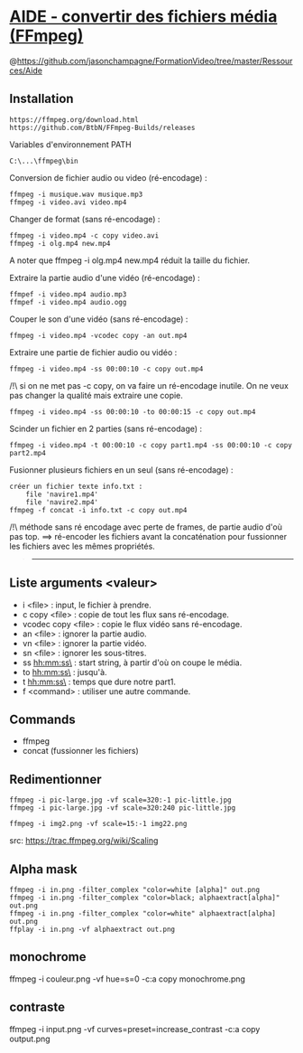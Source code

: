 # [AIDE - convertir des fichiers média (FFmpeg)](https://www.youtube.com/watch?v=gIZzxPgilCA)
@https://github.com/jasonchampagne/FormationVideo/tree/master/Ressources/Aide

## Installation

	https://ffmpeg.org/download.html
	https://github.com/BtbN/FFmpeg-Builds/releases

Variables d'environnement PATH

	C:\...\ffmpeg\bin

Conversion de fichier audio ou video (ré-encodage) :

	ffmpeg -i musique.wav musique.mp3
	ffmpeg -i video.avi video.mp4

Changer de format (sans ré-encodage) :

	ffmpeg -i video.mp4 -c copy video.avi
	ffmpeg -i olg.mp4 new.mp4

A noter que ffmpeg -i olg.mp4 new.mp4 réduit la taille du fichier.

Extraire la partie audio d'une vidéo (ré-encodage) :

	ffmpef -i video.mp4 audio.mp3
	ffmpef -i video.mp4 audio.ogg

Couper le son d'une vidéo (sans ré-encodage) :

	ffmpeg -i video.mp4 -vcodec copy -an out.mp4

Extraire une partie de fichier audio ou vidéo :

	ffmpeg -i video.mp4 -ss 00:00:10 -c copy out.mp4 

/!\ si on ne met pas -c copy, on va faire un ré-encodage inutile. On ne veux pas changer la qualité mais extraire une copie.

	ffmpeg -i video.mp4 -ss 00:00:10 -to 00:00:15 -c copy out.mp4 

Scinder un fichier en 2 parties (sans ré-encodage) :

	ffmpeg -i video.mp4 -t 00:00:10 -c copy part1.mp4 -ss 00:00:10 -c copy part2.mp4

Fusionner plusieurs fichiers en un seul (sans ré-encodage) :

	créer un fichier texte info.txt :
		file 'navire1.mp4'
		file 'navire2.mp4' 
	ffmpeg -f concat -i info.txt -c copy out.mp4 

/!\ méthode sans ré encodage avec perte de frames, de partie audio d'où pas top. ==> ré-encoder les fichiers avant la concaténation pour fussionner les fichiers avec les mêmes propriétés.

>-----------------------------------------------

## Liste arguments \<valeur\>

* i <file\> : input, le fichier à prendre.
* c copy <file\> : copie de tout les flux sans ré-encodage.
* vcodec copy <file\> : copie le flux vidéo sans ré-encodage.
* an <file\> : ignorer la partie audio.
* vn <file\> : ignorer la partie vidéo.
* sn <file\> : ignorer les sous-titres.
* ss <hh:mm:ss\> : start string, à partir d'où on coupe le média.
* to <hh:mm:ss\> : jusqu'à.
* t <hh:mm:ss\> : temps que dure notre part1.
* f <command\> : utiliser une autre commande.

## Commands
* ffmpeg
* concat (fussionner les fichiers)

## Redimentionner

	ffmpeg -i pic-large.jpg -vf scale=320:-1 pic-little.jpg
	ffmpeg -i pic-large.jpg -vf scale=320:240 pic-little.jpg
	
	ffmpeg -i img2.png -vf scale=15:-1 img22.png

src: https://trac.ffmpeg.org/wiki/Scaling

## Alpha mask

	ffmpeg -i in.png -filter_complex "color=white [alpha]" out.png  
	ffmpeg -i in.png -filter_complex "color=black; alphaextract[alpha]" out.png  
	ffmpeg -i in.png -filter_complex "color=white" alphaextract[alpha] out.png  
	ffplay -i in.png -vf alphaextract out.png  

## monochrome

ffmpeg -i couleur.png -vf hue=s=0 -c:a copy monochrome.png

## contraste

ffmpeg -i input.png -vf curves=preset=increase_contrast -c:a copy output.png